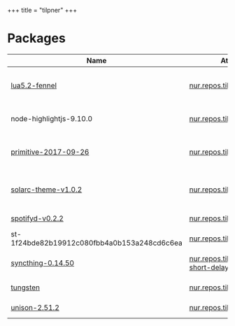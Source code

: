 
+++
title = "tilpner"
+++

# Packages

Name | Attribute | Description
-----|-----------|------------
[lua5.2-fennel](https://github.com/bakpakin/Fennel)|[nur.repos.tilpner.fennel](https://github.com/nix-community/nur-combined/tree/master/repos/tilpner/pkgs/fennel.nix#L25)|Fennel (formerly fnl) is a lisp that compiles to Lua
node-highlightjs-9.10.0|[nur.repos.tilpner.highlightjs](https://github.com/nix-community/nur-combined/tree/master/repos/tilpner/pkgs/highlightjs/node2nix/node-packages.nix#L19)|Syntax highlighting for the Web
[primitive-2017-09-26](https://primitive.lol/)|[nur.repos.tilpner.primitive](https://github.com/nix-community/nur-combined/tree/master/repos/tilpner/pkgs/primitive/default.nix#L19)|Reproducing images with geometric primitives
[solarc-theme-v1.0.2](https://github.com/schemar/solarc-theme)|[nur.repos.tilpner.solarc](https://github.com/nix-community/nur-combined/tree/master/repos/tilpner/pkgs/solarc.nix#L37)|A solarized flat theme with transparent elements
[spotifyd-v0.2.2](https://github.com/Spotifyd/spotifyd)|[nur.repos.tilpner.spotifyd](https://github.com/nix-community/nur-combined/tree/master/repos/tilpner/pkgs/spotifyd.nix#L25)|A spotify daemon
st-1f24bde82b19912c080fbb4a0b153a248cd6c6ea|[nur.repos.tilpner.st](https://github.com/nix-community/nur-combined/tree/master/repos/tilpner/pkgs/st/default.nix#L4)|
[syncthing-0.14.50](https://www.syncthing.net/)|[nur.repos.tilpner.syncthing-short-delay](https://github.com/nix-community/nur-combined/tree/master/repos/tilpner)|Open Source Continuous File Synchronization
[tungsten](https://github.com/ASzc/tungsten)|[nur.repos.tilpner.tungsten](https://github.com/nix-community/nur-combined/tree/master/repos/tilpner/pkgs/tungsten.nix#L25)|A WolframAlpha CLI
[unison-2.51.2](http://www.cis.upenn.edu/~bcpierce/unison/)|[nur.repos.tilpner.unison](https://github.com/nix-community/nur-combined/tree/master/repos/tilpner/pkgs/unison.nix#L42)|Bidirectional file synchronizer
